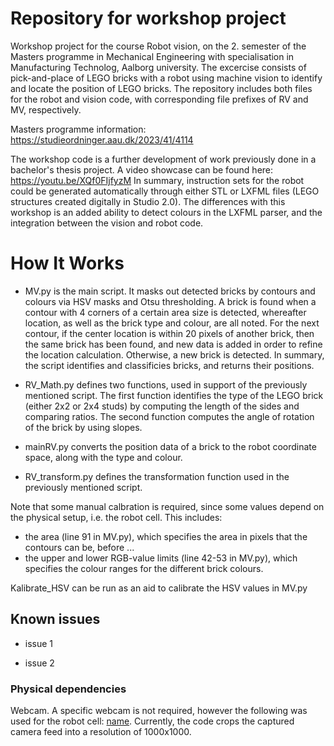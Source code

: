 # Repository for workshop project
Workshop project for the course Robot vision, on the 2. semester of the Masters programme in Mechanical Engineering with specialisation in Manufacturing Technolog, Aalborg university. The excercise consists of pick-and-place of LEGO bricks with a robot using machine vision to identify and locate the position of LEGO bricks. The repository includes both files for the robot and vision code, with corresponding file prefixes of RV and MV, respectively.

Masters programme information: https://studieordninger.aau.dk/2023/41/4114 

The workshop code is a further development of work previously done in a bachelor's thesis project. A video showcase can be found here:
https://youtu.be/XQf0FIjfyzM
In summary, instruction sets for the robot could be generated automatically through either STL or LXFML files (LEGO structures created digitally in Studio 2.0). The differences with this workshop is an added ability to detect colours in the LXFML parser, and the integration between the vision and robot code.

# How It Works

- MV.py is the main script. It masks out detected bricks by contours and colours via HSV masks and Otsu thresholding. A brick is found when a contour with 4 corners of a certain area size is detected, whereafter location, as well as the brick type and colour, are all noted. For the next contour, if the center location is within 20 pixels of another brick, then the same brick has been found, and new data is added in order to refine the location calculation. Otherwise, a new brick is detected. In summary, the script identifies and classificies bricks, and returns their positions.

- RV_Math.py defines two functions, used in support of the previously mentioned script. The first function identifies the type of the LEGO brick (either 2x2 or 2x4 studs) by computing the length of the sides and comparing ratios. The second function computes the angle of rotation of the brick by using slopes.

- mainRV.py converts the position data of a brick to the robot coordinate space, along with the type and colour.

- RV_transform.py defines the transformation function used in the previously mentioned script.

Note that some manual calbration is required, since some values depend on the physical setup, i.e. the robot cell. This includes:
- the area (line 91 in MV.py), which specifies the area in pixels that the contours can be, before ...
- the upper and lower RGB-value limits (line 42-53 in MV.py), which specifies the colour ranges for the different brick colours.

Kalibrate_HSV can be run as an aid to calibrate the HSV values in MV.py

## Known issues

- issue 1

- issue 2

### Physical dependencies

Webcam. A specific webcam is not required, however the following was used for the robot cell: [name](https://google.com). Currently, the code crops the captured camera feed into a resolution of 1000x1000.
